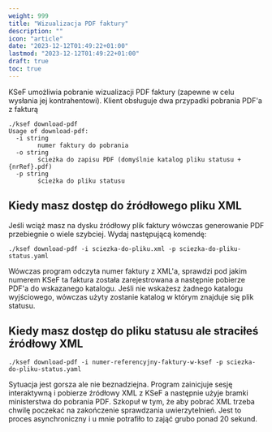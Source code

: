 ```yaml
---
weight: 999
title: "Wizualizacja PDF faktury"
description: ""
icon: "article"
date: "2023-12-12T01:49:22+01:00"
lastmod: "2023-12-12T01:49:22+01:00"
draft: true
toc: true
---
```


KSeF umożliwia pobranie wizualizacji PDF faktury (zapewne w celu wysłania jej kontrahentowi). Klient obsługuje dwa przypadki pobrania PDF'a z fakturą

```shell
./ksef download-pdf
Usage of download-pdf:
  -i string
    	numer faktury do pobrania
  -o string
    	ścieżka do zapisu PDF (domyślnie katalog pliku statusu + {nrRef}.pdf)
  -p string
    	ścieżka do pliku statusu
```

## Kiedy masz dostęp do źródłowego pliku XML

Jeśli wciąż masz na dysku źródłowy plik faktury wówczas generowanie PDF przebiegnie o wiele szybciej. Wydaj następującą komendę:

```shell
./ksef download-pdf -i sciezka-do-pliku.xml -p sciezka-do-pliku-status.yaml
```

Wówczas program odczyta numer faktury z XML'a, sprawdzi pod jakim numerem KSeF ta faktura została zarejestrowana a następnie pobierze PDF'a do wskazanego katalogu. Jeśli nie wskażesz żadnego katalogu wyjściowego, wówczas użyty zostanie katalog w którym znajduje się plik statusu.

## Kiedy masz dostęp do pliku statusu ale straciłeś źródłowy XML

```shell
./ksef download-pdf -i numer-referencyjny-faktury-w-ksef -p sciezka-do-pliku-status.yaml
```

Sytuacja jest gorsza ale nie beznadziejna. Program zainicjuje sesję interaktywną i pobierze źródłowy XML z KSeF a następnie użyje bramki ministerstwa do pobrania PDF. Szkopuł w tym, że aby pobrać XML trzeba chwilę poczekać na zakończenie sprawdzania uwierzytelnień. Jest to proces asynchroniczny i u mnie potrafiło to zająć grubo ponad 20 sekund.
